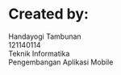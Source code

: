 # Created by:  <br>
Handayogi Tambunan <br> 121140114 <br> Teknik Informatika <br> Pengembangan Aplikasi Mobile
